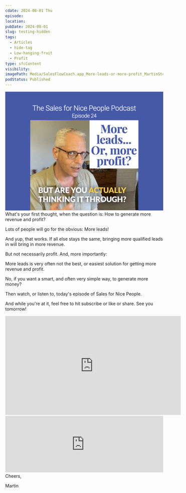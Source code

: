 ```yaml
---
cdate: 2024-08-01 Thu
episode: 
location: 
pubDate: 2024-08-01
slug: testing-hidden
tags:
  - Articles
  - hide-tag
  - Low-hanging-fruit
  - Profit
type: sfcContent
visibility: 
imagePath: Media/SalesFlowCoach.app_More-leads-or-more-profit_MartinStellar.png
podStatus: Published
---
```

![](Media/SalesFlowCoach.app_More-leads-or-more-profit_MartinStellar.png)
What's your first thought, when the question is: How to generate more revenue and profit?

Lots of people will go for the obvious: More leads!

And yup, that works. If all else stays the same, bringing more qualified leads in will bring in more revenue.

But not necessarily profit. And, more importantly:

More leads is very often not the best, or easiest solution for getting more revenue and profit.

No, if you want a smart, and often very simple way, to generate more money?

Then watch, or listen to, today's episode of Sales for Nice People.

And while you're at it, feel free to hit subscribe or like or share. See you tomorrow!

<iframe width="560" height="315" src="https://www.youtube.com/embed/iYWjK_3WniU?si=T6cU62SV6vWr4ooP" title="YouTube video player" frameborder="0" allow="accelerometer; autoplay; clipboard-write; encrypted-media; gyroscope; picture-in-picture; web-share" referrerpolicy="strict-origin-when-cross-origin" allowfullscreen></iframe>

<br />
<iframe width="100%" height="180" frameborder="no" scrolling="no" seamless="" src="https://share.transistor.fm/e/41a39e9c"></iframe>
Cheers,

Martin
